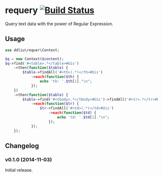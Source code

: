 # requery [![Build Status](https://travis-ci.org/ddliu/requery.svg?branch=master)](https://travis-ci.org/ddliu/requery)

Query text data with the power of Regular Expression.

## Usage

```php
use ddliu\requer\Context;

$q = new Context($content);
$q->find('#<table>.*</table>#Uis')
    ->then(function($table) {
        $table->findAll('#<th>(.*)</th>#Uis')
            ->each(function($th) {
                echo 'th: '.$th[1]."\n";
            });
    })
    ->then(function($table) {
        $table->find('#<tbody>.*</tbody>#Uis')->findAll('#<tr>.*</tr>#Uis')
            ->each(function($tr) {
                $tr->findAll('#<td>(.*)</td>#Uis')
                    ->each(function($td) {
                        echo 'td: '.$td[1]."\n";
                    });
            });
    });
```

## Changelog

### v0.1.0 (2014-11-03) 

Initial release.